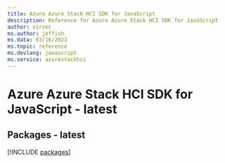 ```yaml
---
title: Azure Azure Stack HCI SDK for JavaScript
description: Reference for Azure Azure Stack HCI SDK for JavaScript
author: xirzec
ms.author: jeffish
ms.data: 03/16/2023
ms.topic: reference
ms.devlang: javascript
ms.service: azurestackhci
---
```

# Azure Azure Stack HCI SDK for JavaScript - latest
## Packages - latest
[!INCLUDE [packages](azure-stack-hci-index.md)]